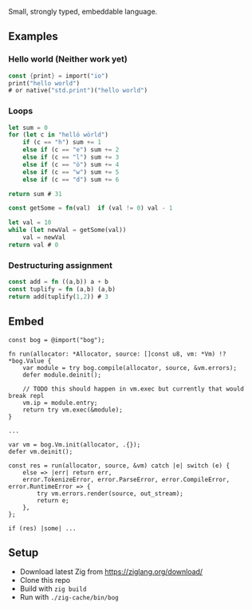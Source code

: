 Small, strongly typed, embeddable language. 
## Examples

### Hello world (Neither work yet)
```rust
const {print} = import("io")
print("hello world")
# or native("std.print")("hello world")
```

### Loops
```rust
let sum = 0
for (let c in "hellö wörld")
    if (c == "h") sum += 1
    else if (c == "e") sum += 2
    else if (c == "l") sum += 3
    else if (c == "ö") sum += 4
    else if (c == "w") sum += 5
    else if (c == "d") sum += 6

return sum # 31
```
```rust
const getSome = fn(val)  if (val != 0) val - 1

let val = 10
while (let newVal = getSome(val))
    val = newVal
return val # 0
```

### Destructuring assignment
```rust
const add = fn ((a,b)) a + b
const tuplify = fn (a,b) (a,b)
return add(tuplify(1,2)) # 3
```

## Embed
```zig
const bog = @import("bog");

fn run(allocator: *Allocator, source: []const u8, vm: *Vm) !?*bog.Value {
    var module = try bog.compile(allocator, source, &vm.errors);
    defer module.deinit();

    // TODO this should happen in vm.exec but currently that would break repl
    vm.ip = module.entry;
    return try vm.exec(&module);
}

...

var vm = bog.Vm.init(allocator, .{});
defer vm.deinit();

const res = run(allocator, source, &vm) catch |e| switch (e) {
    else => |err| return err,
    error.TokenizeError, error.ParseError, error.CompileError, error.RuntimeError => {
        try vm.errors.render(source, out_stream);
        return e;
    },
};

if (res) |some| ...
```

## Setup
* Download latest Zig from https://ziglang.org/download/
* Clone this repo
* Build with `zig build`
* Run with `./zig-cache/bin/bog`
